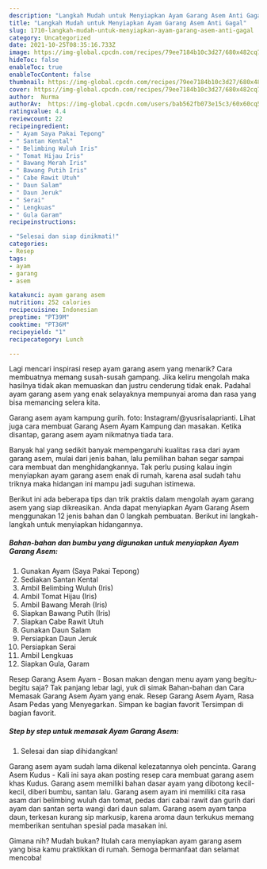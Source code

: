 ```yaml
---
description: "Langkah Mudah untuk Menyiapkan Ayam Garang Asem Anti Gagal"
title: "Langkah Mudah untuk Menyiapkan Ayam Garang Asem Anti Gagal"
slug: 1710-langkah-mudah-untuk-menyiapkan-ayam-garang-asem-anti-gagal
category: Uncategorized
date: 2021-10-25T08:35:16.733Z
image: https://img-global.cpcdn.com/recipes/79ee7184b10c3d27/680x482cq70/ayam-garang-asem-foto-resep-utama.jpg
hideToc: false
enableToc: true
enableTocContent: false
thumbnail: https://img-global.cpcdn.com/recipes/79ee7184b10c3d27/680x482cq70/ayam-garang-asem-foto-resep-utama.jpg
cover: https://img-global.cpcdn.com/recipes/79ee7184b10c3d27/680x482cq70/ayam-garang-asem-foto-resep-utama.jpg
author:  Nurma
authorAv:  https://img-global.cpcdn.com/users/bab562fb073e15c3/60x60cq50/avatar.jpg
ratingvalue: 4.4
reviewcount: 22
recipeingredient:
- " Ayam Saya Pakai Tepong"
- " Santan Kental"
- " Belimbing Wuluh Iris"
- " Tomat Hijau Iris"
- " Bawang Merah Iris"
- " Bawang Putih Iris"
- " Cabe Rawit Utuh"
- " Daun Salam"
- " Daun Jeruk"
- " Serai"
- " Lengkuas"
- " Gula Garam"
recipeinstructions:

- "Selesai dan siap dinikmati!"
categories:
- Resep
tags:
- ayam
- garang
- asem

katakunci: ayam garang asem 
nutrition: 252 calories
recipecuisine: Indonesian
preptime: "PT39M"
cooktime: "PT36M"
recipeyield: "1"
recipecategory: Lunch

---
```



Lagi mencari inspirasi resep ayam garang asem yang menarik? Cara membuatnya memang susah-susah gampang. Jika keliru mengolah maka hasilnya tidak akan memuaskan dan justru cenderung tidak enak. Padahal ayam garang asem yang enak selayaknya mempunyai aroma dan rasa yang bisa memancing selera kita.


Garang asem ayam kampung gurih. foto: Instagram/@yusrisalaprianti. Lihat juga cara membuat Garang Asem Ayam Kampung dan masakan. Ketika disantap, garang asem ayam nikmatnya tiada tara.

Banyak hal yang sedikit banyak mempengaruhi kualitas rasa dari ayam garang asem, mulai dari jenis bahan, lalu pemilihan bahan segar sampai cara membuat dan menghidangkannya. Tak perlu pusing kalau ingin menyiapkan ayam garang asem enak di rumah, karena asal sudah tahu triknya maka hidangan ini mampu jadi suguhan istimewa.


Berikut ini ada beberapa tips dan trik praktis dalam mengolah ayam garang asem yang siap dikreasikan. Anda dapat menyiapkan Ayam Garang Asem menggunakan 12 jenis bahan dan 0 langkah pembuatan. Berikut ini langkah-langkah untuk menyiapkan hidangannya.

<!--inarticleads1-->

##### Bahan-bahan dan bumbu yang digunakan untuk menyiapkan Ayam Garang Asem:

1. Gunakan  Ayam (Saya Pakai Tepong)
1. Sediakan  Santan Kental
1. Ambil  Belimbing Wuluh (Iris)
1. Ambil  Tomat Hijau (Iris)
1. Ambil  Bawang Merah (Iris)
1. Siapkan  Bawang Putih (Iris)
1. Siapkan  Cabe Rawit Utuh
1. Gunakan  Daun Salam
1. Persiapkan  Daun Jeruk
1. Persiapkan  Serai
1. Ambil  Lengkuas
1. Siapkan  Gula, Garam


Resep Garang Asem Ayam - Bosan makan dengan menu ayam yang begitu-begitu saja? Tak panjang lebar lagi, yuk di simak Bahan-bahan dan Cara Memasak Garang Asem Ayam yang enak. Resep Garang Asem Ayam, Rasa Asam Pedas yang Menyegarkan. Simpan ke bagian favorit Tersimpan di bagian favorit. 

<!--inarticleads2-->

##### Step by step untuk memasak Ayam Garang Asem:


1. Selesai dan siap dihidangkan!

Garang asem ayam sudah lama dikenal kelezatannya oleh pencinta. Garang Asem Kudus - Kali ini saya akan posting resep cara membuat garang asem khas Kudus. Garang asem memiliki bahan dasar ayam yang dibotong kecil-kecil, diberi bumbu, santan lalu. Garang asem ayam ini memiliki cita rasa asam dari belimbing wuluh dan tomat, pedas dari cabai rawit dan gurih dari ayam dan santan serta wangi dari daun salam. Garang asem ayam tanpa daun, terkesan kurang sip markusip, karena aroma daun terkukus memang memberikan sentuhan spesial pada masakan ini. 

Gimana nih? Mudah bukan? Itulah cara menyiapkan ayam garang asem yang bisa kamu praktikkan di rumah. Semoga bermanfaat dan selamat mencoba!
